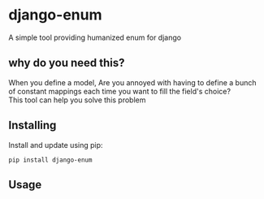 # django-enum

A simple tool providing humanized enum for django
 
## why do you need this?
When you define a model, Are you annoyed with having to define a bunch of constant mappings 
each time you want to fill the field's choice?  
This tool can help you solve this problem

## Installing

Install and update using pip:

```
pip install django-enum
```

## Usage